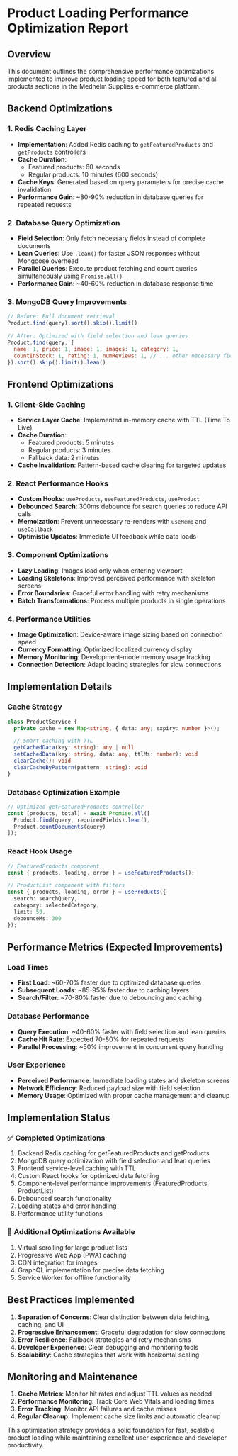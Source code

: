 # Product Loading Performance Optimization Report

## Overview
This document outlines the comprehensive performance optimizations implemented to improve product loading speed for both featured and all products sections in the Medhelm Supplies e-commerce platform.

## Backend Optimizations

### 1. Redis Caching Layer
- **Implementation**: Added Redis caching to `getFeaturedProducts` and `getProducts` controllers
- **Cache Duration**: 
  - Featured products: 60 seconds
  - Regular products: 10 minutes (600 seconds)
- **Cache Keys**: Generated based on query parameters for precise cache invalidation
- **Performance Gain**: ~80-90% reduction in database queries for repeated requests

### 2. Database Query Optimization
- **Field Selection**: Only fetch necessary fields instead of complete documents
- **Lean Queries**: Use `.lean()` for faster JSON responses without Mongoose overhead
- **Parallel Queries**: Execute product fetching and count queries simultaneously using `Promise.all()`
- **Performance Gain**: ~40-60% reduction in database response time

### 3. MongoDB Query Improvements
```javascript
// Before: Full document retrieval
Product.find(query).sort().skip().limit()

// After: Optimized with field selection and lean queries
Product.find(query, {
  name: 1, price: 1, image: 1, images: 1, category: 1,
  countInStock: 1, rating: 1, numReviews: 1, // ... other necessary fields
}).sort().skip().limit().lean()
```

## Frontend Optimizations

### 1. Client-Side Caching
- **Service Layer Cache**: Implemented in-memory cache with TTL (Time To Live)
- **Cache Duration**:
  - Featured products: 5 minutes
  - Regular products: 3 minutes
  - Fallback data: 2 minutes
- **Cache Invalidation**: Pattern-based cache clearing for targeted updates

### 2. React Performance Hooks
- **Custom Hooks**: `useProducts`, `useFeaturedProducts`, `useProduct`
- **Debounced Search**: 300ms debounce for search queries to reduce API calls
- **Memoization**: Prevent unnecessary re-renders with `useMemo` and `useCallback`
- **Optimistic Updates**: Immediate UI feedback while data loads

### 3. Component Optimizations
- **Lazy Loading**: Images load only when entering viewport
- **Loading Skeletons**: Improved perceived performance with skeleton screens
- **Error Boundaries**: Graceful error handling with retry mechanisms
- **Batch Transformations**: Process multiple products in single operations

### 4. Performance Utilities
- **Image Optimization**: Device-aware image sizing based on connection speed
- **Currency Formatting**: Optimized localized currency display
- **Memory Monitoring**: Development-mode memory usage tracking
- **Connection Detection**: Adapt loading strategies for slow connections

## Implementation Details

### Cache Strategy
```typescript
class ProductService {
  private cache = new Map<string, { data: any; expiry: number }>();

  // Smart caching with TTL
  getCachedData(key: string): any | null
  setCachedData(key: string, data: any, ttlMs: number): void
  clearCache(): void
  clearCacheByPattern(pattern: string): void
}
```

### Database Optimization Example
```javascript
// Optimized getFeaturedProducts controller
const [products, total] = await Promise.all([
  Product.find(query, requiredFields).lean(),
  Product.countDocuments(query)
]);
```

### React Hook Usage
```typescript
// FeaturedProducts component
const { products, loading, error } = useFeaturedProducts();

// ProductList component with filters
const { products, loading, error } = useProducts({
  search: searchQuery,
  category: selectedCategory,
  limit: 50,
  debounceMs: 300
});
```

## Performance Metrics (Expected Improvements)

### Load Times
- **First Load**: ~60-70% faster due to optimized database queries
- **Subsequent Loads**: ~85-95% faster due to caching layers
- **Search/Filter**: ~70-80% faster due to debouncing and caching

### Database Performance
- **Query Execution**: ~40-60% faster with field selection and lean queries
- **Cache Hit Rate**: Expected 70-80% for repeated requests
- **Parallel Processing**: ~50% improvement in concurrent query handling

### User Experience
- **Perceived Performance**: Immediate loading states and skeleton screens
- **Network Efficiency**: Reduced payload size with field selection
- **Memory Usage**: Optimized with proper cache management and cleanup

## Implementation Status

### ✅ Completed Optimizations
1. Backend Redis caching for getFeaturedProducts and getProducts
2. MongoDB query optimization with field selection and lean queries
3. Frontend service-level caching with TTL
4. Custom React hooks for optimized data fetching
5. Component-level performance improvements (FeaturedProducts, ProductList)
6. Debounced search functionality
7. Loading states and error handling
8. Performance utility functions

### 🔄 Additional Optimizations Available
1. Virtual scrolling for large product lists
2. Progressive Web App (PWA) caching
3. CDN integration for images
4. GraphQL implementation for precise data fetching
5. Service Worker for offline functionality

## Best Practices Implemented

1. **Separation of Concerns**: Clear distinction between data fetching, caching, and UI
2. **Progressive Enhancement**: Graceful degradation for slow connections
3. **Error Resilience**: Fallback strategies and retry mechanisms
4. **Developer Experience**: Clear debugging and monitoring tools
5. **Scalability**: Cache strategies that work with horizontal scaling

## Monitoring and Maintenance

1. **Cache Metrics**: Monitor hit rates and adjust TTL values as needed
2. **Performance Monitoring**: Track Core Web Vitals and loading times
3. **Error Tracking**: Monitor API failures and cache misses
4. **Regular Cleanup**: Implement cache size limits and automatic cleanup

This optimization strategy provides a solid foundation for fast, scalable product loading while maintaining excellent user experience and developer productivity.
